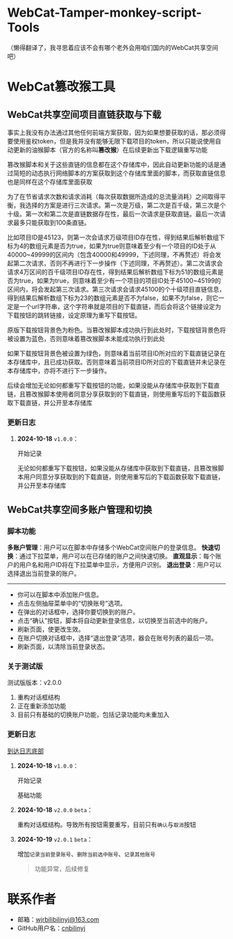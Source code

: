 <style>
	.markdown-body blockquote {
		border-left: 0.25em solid #0366d6;
	}

	.markdown-alert-title, .markdown-alert-title * {
		color: #0366d6;
		fill: #0366d6;
	}
</style>

# WebCat-Tamper-monkey-script-Tools

（懒得翻译了，我寻思着应该不会有哪个老外会用咱们国内的WebCat共享空间吧）

# WebCat篡改猴工具

## WebCat共享空间项目直链获取与下载

事实上我没有办法通过其他任何前端方案获取，因为如果想要获取的话，那必须得要使用鉴权token，但是我并没有能够无限下载项目的token，所以只能说使用自动更新的油猴脚本（官方的名称叫**篡改猴**）在后续更新出下载逻辑重写功能

篡改猴脚本和关于这些直链的信息都在这个存储库中，因此自动更新功能的话是通过简短的动态执行网络脚本的方案获取到这个存储库里面的脚本，而获取直链信息也是同样在这个存储库里面获取

为了在节省请求次数和请求消耗（每次获取数据所造成的总流量消耗）之间取得平衡，我选择的方案是进行三次请求。第一次是万级，第二次是百千级，第三次是个十级。第一次和第二次是直链数据存在性，最后一次请求是获取直链。最后一次请求最多只能获取到100条直链。

比如项目ID是45123，则第一次会请求万级项目ID存在性，得到结果后解析数组下标为4的数组元素是否为true，如果为true则意味着至少有一个项目的ID处于从40000\~49999的区间内（包含40000和49999，下述同理，不再赘述）将会发起第二次请求，否则不再进行下一步操作（下述同理，不再赘述）。第二次请求会请求4万区间的百千级项目ID存在性，得到结果后解析数组下标为51的数组元素是否为true，如果为true，则意味着至少有一个项目的项目ID处于45100\~45199的区间内，将会发起第三次请求。第三次请求会请求45100的个十级项目直链信息，得到结果后解析数组下标为23的数组元素是否不为false，如果不为false，则它一定是一个url字符串，这个字符串就是项目的下载直链，而后会将这个链接设定为下载按钮的跳转链接，设定原理为重写下载按钮。

原版下载按钮背景色为粉色。当篡改猴脚本成功执行到此处时，下载按钮背景色将被设置为蓝色，否则意味着篡改猴脚本未能成功执行到此处

如果下载按钮背景色被设置为绿色，则意味着当前项目ID所对应的下载直链记录在本存储库中，且已成功获取。否则意味着当前项目ID所对应的下载直链并未记录在本存储库中，亦将不进行下一步操作。

后续会增加无论如何都重写下载按钮的功能，如果没能从存储库中获取到下载直链，且篡改猴脚本使用者同意分享获取到的下载直链，则使用重写后的下载函数获取下载直链，并公开至本存储库

### 更新日志

1. **2024-10-18** `v1.0.0`：

	开始记录
	
	无论如何都重写下载按钮，如果没能从存储库中获取到下载直链，且篡改猴脚本用户同意分享获取到的下载直链，则使用重写后的下载函数获取下载直链，并公开至本存储库


## WebCat共享空间多账户管理和切换

### 脚本功能

**多账户管理**：用户可以在脚本中存储多个WebCat空间账户的登录信息。
**快速切换**：通过下拉菜单，用户可以在已存储的账户之间快速切换。
**直观显示**：每个账户的用户名和用户ID将在下拉菜单中显示，方便用户识别。
**退出登录**：用户可以选择退出当前登录的账户。

---

- 你可以在脚本中添加账户信息。
- 点击左侧抽屉菜单中的“切换账号”选项。
- 在弹出的对话框中，选择你要切换到的账户。
- 点击“确认”按钮，脚本将自动更新登录信息，以切换至当前选中的账户。
- 刷新页面，使更改生效。
- 在账户切换对话框中，选择“退出登录”选项，器会在账号列表的最后一项。
- 刷新页面，以清除当前登录状态。

### 关于测试版

测试版版本：v2.0.0

1. 重构对话框结构
2. 正在重新添加功能
3. 目前只有基础的切换账户功能，包括记录功能均未重加入

### 更新日志

[到达日志底部](#2024-10-18_v2.0.0_beta)

1. **2024-10-18** `v1.0.0`：

	开始记录

	基础功能

	<div id="2024-10-18_v2.0.0_beta"></div>
2. **2024-10-18** `v2.0.0` `beta`：

	重构对话框结构。导致所有按钮需要重写，目前只有`确认`与`取消`按钮

2. **2024-10-19** `v2.0.1` `beta`：

	增加`记录当前登录账号`、`删除当前选中账号`、`记录其他账号`

	> 功能异常，后续修复

# 联系作者

- 邮箱：[wjrbilibilinyj@163.com](mailto:wjrbilibilinyj@163.com)
- GitHub用户名：[cnbilinyj](https://github.com/cnbilinyj)

